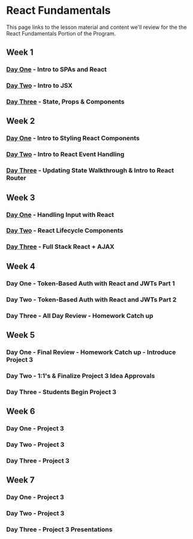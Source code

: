 # React Fundamentals

This page links to the lesson material and content we'll review for the the React Fundamentals Portion of the Program. 

## Week 1

### [Day One](./w13d01) - Intro to SPAs and React
### [Day Two](./w13d02) - Intro to JSX
### [Day Three](./w13d03) - State, Props & Components

## Week 2

### [Day One](./w14d01) - Intro to Styling React Components
### [Day Two](./w14d02) - Intro to React Event Handling
### [Day Three](./w14d03) - Updating State Walkthrough & Intro to React Router

## Week 3

### [Day One](./w15d01) - Handling Input with React
### [Day Two](./w15d02) - React Lifecycle Components
### [Day Three](./w15d03) - Full Stack React + AJAX

## Week 4

### Day One - Token-Based Auth with React and JWTs Part 1
### Day Two - Token-Based Auth with React and JWTs Part 2
### Day Three - All Day Review - Homework Catch up


## Week 5

### Day One - Final Review - Homework Catch up - Introduce Project 3 
### Day Two - 1:1's & Finalize Project 3 Idea Approvals
### Day Three - Students Begin Project 3

## Week 6

### Day One - Project 3
### Day Two - Project 3
### Day Three - Project 3

## Week 7

### Day One - Project 3
### Day Two - Project 3
### Day Three - Project 3 Presentations

